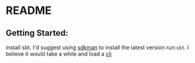 # README

## Getting Started:

install sbt. I'd suggest using [sdkman](https://sdkman.io/) to install the latest version
run:`sbt`. I believe it would take a while and load a [cli](https://en.wikipedia.org/wiki/Command-line_interface)

## 
